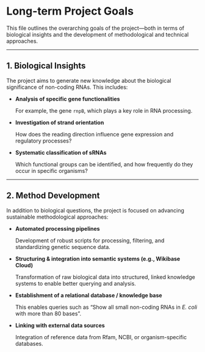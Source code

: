 # Long-term Project Goals

This file outlines the overarching goals of the project—both in terms of biological insights and the development of methodological and technical approaches.

---

## 1. Biological Insights

The project aims to generate new knowledge about the biological significance of non-coding RNAs. This includes:

* **Analysis of specific gene functionalities**

  For example, the gene `rnpB`, which plays a key role in RNA processing.

* **Investigation of strand orientation**

  How does the reading direction influence gene expression and regulatory processes?

* **Systematic classification of sRNAs**

  Which functional groups can be identified, and how frequently do they occur in specific organisms?

---

## 2. Method Development

In addition to biological questions, the project is focused on advancing sustainable methodological approaches:

* **Automated processing pipelines**

  Development of robust scripts for processing, filtering, and standardizing genetic sequence data.

* **Structuring & integration into semantic systems (e.g., Wikibase Cloud)**

  Transformation of raw biological data into structured, linked knowledge systems to enable better querying and analysis.

* **Establishment of a relational database / knowledge base**

  This enables queries such as “Show all small non-coding RNAs in *E. coli* with more than 80 bases”.

* **Linking with external data sources**

  Integration of reference data from Rfam, NCBI, or organism-specific databases.

